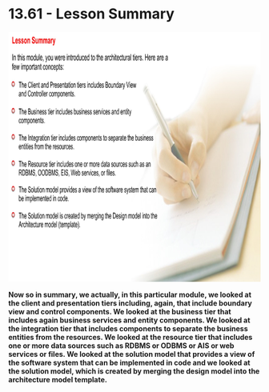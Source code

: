 # 13.61 - Lesson Summary

<img src="/images/13_61_01.jpg" width="800" height="500">

**Now so in summary, we actually, in this particular module, we looked at the client and presentation tiers including, again, that include boundary view and control components. We looked at the business tier that includes again business services and entity components. We looked at the integration tier that includes components to separate the business entities from the resources. We looked at the resource tier that includes one or more data sources such as RDBMS or ODBMS or AIS or web services or files. We looked at the solution model that provides a view of the software system that can be implemented in code and we looked at the solution model, which is created by merging the design model into the architecture model template.**